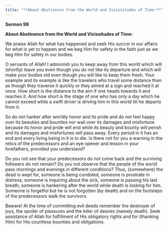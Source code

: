 ```yaml
---
title: "**About Abstinence from the World and Vicissitudes of Time:**" 
---
```

**Sermon 98**

**About Abstinence from the World and Vicissitudes of Time:**

We praise Allah for what has happened and seek His succor in our affairs for what is yet to happen and we beg Him for safety in the faith just as we beg Him for safety in our bodies\.

O servants of Allah\! I admonish you to keep away from this world which will \(shortly\) leave you even though you do not like its departure and which will make your bodies old even though you will like to keep them fresh\. Your example and its example is like the travelers who travel some distance then as though they traverse it quickly or they aimed at a sign and reached it at once\. How short is the distance to the aim if one heads towards it and reaches it\. And how short is the stage of one who has only a day which he cannot exceed while a swift driver is driving him in this world till he departs from it\.

So do not hanker after worldly honor and its pride and do not feel happy over its beauties and bounties nor wail over its damages and misfortune because its honor and pride will end while its beauty and bounty will perish and its damages and misfortunes will pass away\. Every period in it has an end and every living being in it is to die\. Is there not for you a warning in the relics of the predecessors and an eye opener and lesson in your forefathers, provided you understand?

Do you not see that your predecessors do not come back and the surviving followers do not remain? Do you not observe that the people of the world pass mornings and evenings in different conditions? Thus, \(somewhere\) the dead is wept for, someone is being condoled, someone is prostrate in distress, someone is inquiring about the sick, someone is passing his last breath, someone is hankering after the world while death is looking for him\. Someone is forgetful but he is not forgotten \(by death\) and on the footsteps of the predecessors walk the survivors\.

Beware\! At the time of committing evil deeds remember the destroyer of joys, the spoiler of pleasures and the killer of desires \(namely death\)\. Seek assistance of Allah for fulfillment of His obligatory rights and for \(thanking Him\) for His countless bounties and obligations\.

<a id="page497"></a>

